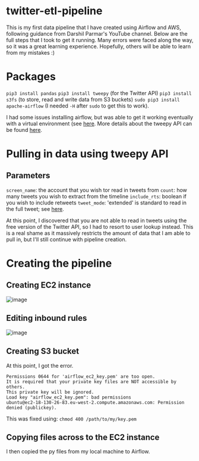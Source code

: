 # twitter-etl-pipeline

This is my first data pipeline that I have created using Airflow and AWS, following guidance from Darshil Parmar's YouTube channel. Below are the full steps that I took to get it running. Many errors were faced along the way, so it was a great learning experience. Hopefully, others will be able to learn from my mistakes :)

# Packages
`pip3 install pandas`
`pip3 install tweepy` (for the Twitter API)
`pip3 install s3fs` (to store, read and write data from S3 buckets)
`sudo pip3 install apache-airflow` (I needed `-H` after `sudo` to get this to work).

I had some issues installing airflow, but was able to get it working eventually with a virtual environment (see [here](https://www.linkedin.com/pulse/install-apache-airflow-mac-os-ranga-reddy/).
More details about the tweepy API can be found [here](https://docs.tweepy.org/en/stable/api.html).

# Pulling in data using tweepy API
## Parameters
`screen_name`: the account that you wish tor read in tweets from
`count`: how many tweets you wish to extract from the timeline
`include_rts`: boolean if you wish to include retweets
`tweet_mode`: 'extended' is standard to read in the full tweet; see [here](https://twitterdev.github.io/tweet-updates/upcoming.html).

At this point, I discovered that you are not able to read in tweets using the free version of the Twitter API, so I had to resort to user lookup instead. This is a real shame as it massively restricts the amount of data that I am able to pull in, but I'll still continue with pipeline creation.

# Creating the pipeline

## Creating EC2 instance
![image](https://github.com/bmcd243/twitter-etl-pipeline/assets/64990696/c98f33b3-dd64-4479-99bf-056cf855c31d)

## Editing inbound rules
![image](https://github.com/bmcd243/twitter-etl-pipeline/assets/64990696/0c21c6a6-a04c-4f20-8782-e3ae5c733c68)


## Creating S3 bucket
At this point, I got the error.
```
Permissions 0644 for 'airflow_ec2_key.pem' are too open.
It is required that your private key files are NOT accessible by others.
This private key will be ignored.
Load key "airflow_ec2_key.pem": bad permissions
ubuntu@ec2-18-130-26-83.eu-west-2.compute.amazonaws.com: Permission denied (publickey).
```
This was fixed using: `chmod 400 /path/to/my/key.pem`

## Copying files across to the EC2 instance

I then copied the py files from my local machine to Airflow.
